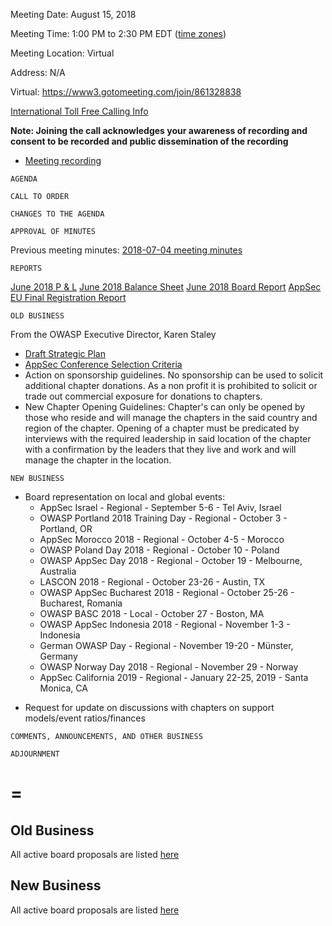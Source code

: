 Meeting Date: August 15, 2018

Meeting Time: 1:00 PM to 2:30 PM EDT ([time
zones](https://www.timeanddate.com/worldclock/meetingdetails.html?year=2018&month=8&day=15&hour=17&min=0&sec=0&p1=179&p2=24&p3=16&p4=136&p5=224))

Meeting Location: Virtual

Address: N/A

Virtual: <https://www3.gotomeeting.com/join/861328838>

[International Toll Free Calling
Info](International_Toll_Free_Calling_Information "wikilink")

**Note: Joining the call acknowledges your awareness of recording and
consent to be recorded and public dissemination of the recording**

  - [Meeting
    recording](https://drive.google.com/a/owasp.org/file/d/1nuz2wM2eLw4HRUYtdcHnFMyDCO6p62e-/view?usp=sharing)

`AGENDA`

`CALL TO ORDER`

`CHANGES TO THE AGENDA`

`APPROVAL OF MINUTES`

Previous meeting minutes: [2018-07-04 meeting
minutes](https://docs.google.com/document/d/1jTireNm8CDtCrtdVH85mOdjNaQ7BhIkSdD92kN-u054/edit?usp=sharing)

`REPORTS`

[June 2018 P &
L](https://www.owasp.org/images/4/46/6.30.18_P_%26_L_Board_summary_Wiki.pdf)
[June 2018 Balance
Sheet](https://www.owasp.org/images/3/3c/6.30.18_BS_summary_WIKI.pdf)
[June 2018 Board
Report](https://www.owasp.org/images/7/7b/15_August_2018_BOD_Report.pdf)
[AppSec EU Final Registration
Report](https://www.owasp.org/images/6/64/12_July_2018_Estimated_Final_Registration_Report_Appsec_EU_2018_.pdf)

`OLD BUSINESS`

From the OWASP Executive Director, Karen Staley

  - [Draft Strategic
    Plan](https://docs.google.com/document/d/1nb_K0vsCFN2Rc5EgxLBLJnvwkpSWLbKQn7lVV6g9cDA/edit?usp=sharing)
  - [AppSec Conference Selection
    Criteria](https://drive.google.com/open?id=1jb0SoyECHVe_XrylsPrJ5crfm9r0pBFzRSBM9CL2seY)
  - Action on sponsorship guidelines. No sponsorship can be used to
    solicit additional chapter donations. As a non profit it is
    prohibited to solicit or trade out commercial exposure for donations
    to chapters.
  - New Chapter Opening Guidelines: Chapter's can only be opened by
    those who reside and will manage the chapters in the said country
    and region of the chapter. Opening of a chapter must be predicated
    by interviews with the required leadership in said location of the
    chapter with a confirmation by the leaders that they live and work
    and will manage the chapter in the location.

`NEW BUSINESS`

  - Board representation on local and global events:
      - AppSec Israel - Regional - September 5-6 - Tel Aviv, Israel
      - OWASP Portland 2018 Training Day - Regional - October 3 -
        Portland, OR
      - AppSec Morocco 2018 - Regional - October 4-5 - Morocco
      - OWASP Poland Day 2018 - Regional - October 10 - Poland
      - OWASP AppSec Day 2018 - Regional - October 19 - Melbourne,
        Australia
      - LASCON 2018 - Regional - October 23-26 - Austin, TX
      - OWASP AppSec Bucharest 2018 - Regional - October 25-26 -
        Bucharest, Romania
      - OWASP BASC 2018 - Local - October 27 - Boston, MA
      - OWASP AppSec Indonesia 2018 - Regional - November 1-3 -
        Indonesia
      - German OWASP Day - Regional - November 19-20 - Münster, Germany
      - OWASP Norway Day 2018 - Regional - November 29 - Norway
      - AppSec California 2019 - Regional - January 22-25, 2019 - Santa
        Monica, CA

<!-- end list -->

  - Request for update on discussions with chapters on support
    models/event ratios/finances

`COMMENTS, ANNOUNCEMENTS, AND OTHER BUSINESS`

`ADJOURNMENT`

# \=

## Old Business

All active board proposals are listed
[here](https://drive.google.com/folderview?id=0BxSfMVkfLvslVXdvUFV3NkxucWc&usp=sharing)

## New Business

All active board proposals are listed
[here](https://drive.google.com/folderview?id=0BxSfMVkfLvslVXdvUFV3NkxucWc&usp=sharing)